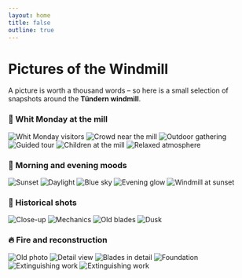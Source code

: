 ```yaml
---
layout: home
title: false
outline: true
---
```


# Pictures of the Windmill

A picture is worth a thousand words – so here is a small selection of snapshots around the **Tündern windmill**.

### 🤝 Whit Monday at the mill

<div class="grid-gallery">
  <img src="/imgs/pfingstmontag/pfingstmontag1.jpeg" alt="Whit Monday visitors" class="grid-img" />
  <img src="/imgs/pfingstmontag/pfingstmontag2.jpeg" alt="Crowd near the mill" class="grid-img" />
  <img src="/imgs/pfingstmontag/pfingstmontag3.jpeg" alt="Outdoor gathering" class="grid-img" />
  <img src="/imgs/pfingstmontag/pfingstmontag4.jpeg" alt="Guided tour" class="grid-img" />
  <img src="/imgs/pfingstmontag/pfingstmontag5.jpeg" alt="Children at the mill" class="grid-img" />
  <img src="/imgs/pfingstmontag/pfingstmontag6.jpeg" alt="Relaxed atmosphere" class="grid-img" />
</div>

### 🌅 Morning and evening moods

<div class="scroll-gallery">
  <img src="/imgs/bilder/windmill-1.jpeg" alt="Sunset" class="scroll-img" />
  <img src="/imgs/bilder/windmill-2.jpeg" alt="Daylight" class="scroll-img" />
  <img src="/imgs/bilder/windmill-6.jpeg" alt="Blue sky" class="scroll-img" />
  <img src="/imgs/bilder/windmill-4.jpeg" alt="Evening glow" class="scroll-img" />
  <img src="/imgs/bilder/windmill-5.jpeg" alt="Windmill at sunset" class="scroll-img" />
</div>


### 🧾 Historical shots

<div class="scroll-gallery">
  <img src="/imgs/bilder/windmill-8.jpeg" alt="Close-up" class="scroll-img" />
  <img src="/imgs/bilder/windmill-13.jpeg" alt="Mechanics" class="scroll-img" />
  <img src="/imgs/bilder/windmill-14.jpeg" alt="Old blades" class="scroll-img" />
  <img src="/imgs/bilder/windmill-3.jpeg" alt="Dusk" class="scroll-img" />
</div>


### 🔥 Fire and reconstruction

<div class="scroll-gallery">
  <img src="/imgs/bilder/windmill-11.jpeg" alt="Old photo" class="scroll-img" />
  <img src="/imgs/bilder/windmill-12.jpeg" alt="Detail view" class="scroll-img" />
  <img src="/imgs/bilder/windmill-9.jpeg" alt="Blades in detail" class="scroll-img" />
  <img src="/imgs/bilder/windmill-10.jpeg" alt="Foundation" class="scroll-img" />
  <img src="/imgs/bilder/windmill-15.jpeg" alt="Extinguishing work" class="scroll-img" />
  <img src="/imgs/bilder/windmill-16.jpeg" alt="Extinguishing work" class="scroll-img" />
</div>
